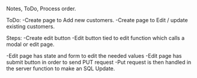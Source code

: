 Notes, ToDo, Process order.

ToDo:
-Create page to Add new customers.
-Create page to Edit / update existing customers.

Steps:
-Create edit button
-Edit button tied to edit function which calls a modal
or edit page.

-Edit page has state and form to edit the needed values
-Edit page has submit button in order to send PUT request
-Put request is then handled in the server function to make
an SQL Update.
